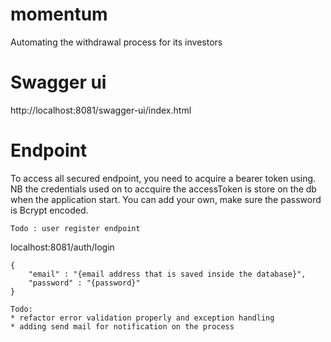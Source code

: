 # momentum
Automating the withdrawal process for its investors

# Swagger ui
http://localhost:8081/swagger-ui/index.html

# Endpoint
To access all secured endpoint, you need to acquire a bearer token using.
NB the credentials used on to accquire the accessToken is store on the db when the application start.
You can add your own, make sure the password is Bcrypt encoded.
```
Todo : user register endpoint
```

localhost:8081/auth/login
```
{
    "email" : "{email address that is saved inside the database}",
    "password" : "{password}"
}
```

```
Todo:
* refactor error validation properly and exception handling
* adding send mail for notification on the process
```
